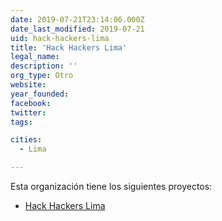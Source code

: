 ```yaml
---
date: 2019-07-21T23:14:06.000Z
date_last_modified: 2019-07-21
uid: hack-hackers-lima
title: 'Hack Hackers Lima'
legal_name: 
description: ''
org_type: Otro
website: 
year_founded: 
facebook: 
twitter: 
tags:

cities: 
  - Lima

---
```


Esta organización tiene los siguientes proyectos:

- [Hack Hackers Lima](/proyectos/hack-hackers-lima)
